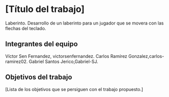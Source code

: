 # [Título del trabajo]
Laberinto.
Desarrollo de un laberinto para un jugador que se movera con las flechas del teclado.
## Integrantes del equipo
Víctor Sen Fernandez, victorsenfernandez.
Carlos Ramírez Gonzalez,carlos-ramirez02.
Gabriel Santos Jerico,Gabriel-SJ.
## Objetivos del trabajo

[Lista de los objetivos que se persiguen con el trabajo propuesto.]
